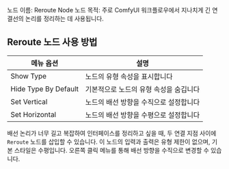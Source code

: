 
노드 이름: Reroute Node
노드 목적: 주로 ComfyUI 워크플로우에서 지나치게 긴 연결선의 논리를 정리하는 데 사용됩니다.

## Reroute 노드 사용 방법
| 메뉴 옵션 | 설명 |
| --- | --- |
| Show Type | 노드의 유형 속성을 표시합니다 |
| Hide Type By Default | 기본적으로 노드의 유형 속성을 숨깁니다 |
| Set Vertical | 노드의 배선 방향을 수직으로 설정합니다 |
| Set Horizontal | 노드의 배선 방향을 수평으로 설정합니다 |

배선 논리가 너무 길고 복잡하여 인터페이스를 정리하고 싶을 때, 두 연결 지점 사이에 ```Reroute``` 노드를 삽입할 수 있습니다. 이 노드의 입력과 출력은 유형 제한이 없으며, 기본 스타일은 수평입니다. 오른쪽 클릭 메뉴를 통해 배선 방향을 수직으로 변경할 수 있습니다.